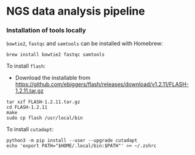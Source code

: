 # NGS data analysis pipeline

### Installation of tools locally

`bowtie2`, `fastqc` and `samtools` can be installed with Homebrew: 

```
brew install bowtie2 fastqc samtools
```

To install `flash`:
- Download the installable from https://github.com/ebiggers/flash/releases/download/v1.2.11/FLASH-1.2.11.tar.gz
```
tar xzf FLASH-1.2.11.tar.gz
cd FLASH-1.2.11
make
sudo cp flash /usr/local/bin
```

To install `cutadapt`:
```
python3 -m pip install --user --upgrade cutadapt
echo 'export PATH="$HOME/.local/bin:$PATH"' >> ~/.zshrc
```

